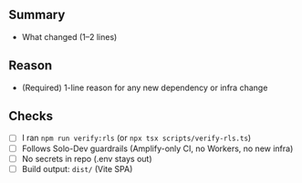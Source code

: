 ## Summary
- What changed (1–2 lines)

## Reason
- (Required) 1-line reason for any new dependency or infra change

## Checks
- [ ] I ran `npm run verify:rls` (or `npx tsx scripts/verify-rls.ts`)
- [ ] Follows Solo-Dev guardrails (Amplify-only CI, no Workers, no new infra)
- [ ] No secrets in repo (.env stays out)
- [ ] Build output: `dist/` (Vite SPA)
